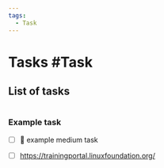 ```yaml
---
tags:
  - Task
---
```

# Tasks #Task 

## List of tasks
```tasks
```



### Example task

- [ ] 🔼 example medium task
- [ ] https://trainingportal.linuxfoundation.org/
      
